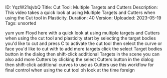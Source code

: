 ID: YqzW21sjvbQ
Title: Cut Tool: Multiple Targets and Cutters
Description: This video takes a quick look at using Multiple Targets and Cutters when using the Cut tool in Plasticity.
Duration: 40
Version: 
Uploaded: 2023-05-19
Tags: unsorted

yum yum Floyd here with a quick look at
using multiple targets and Cutters when
using the cut tool and plasticity start
by selecting the target bodies you'd
like to cut and press C to activate the
cut tool then select the curve or face
you'd like to cut with to add more
targets click the select Target bodies
button in the dialog then shift-click
additional Targets in the scene you can
also add more Cutters by clicking the
select Cutters button in the dialog then
shift-click additional curves to use as
Cutters use this workflow for final
control when using the cut tool oh look
at the time
foreign
